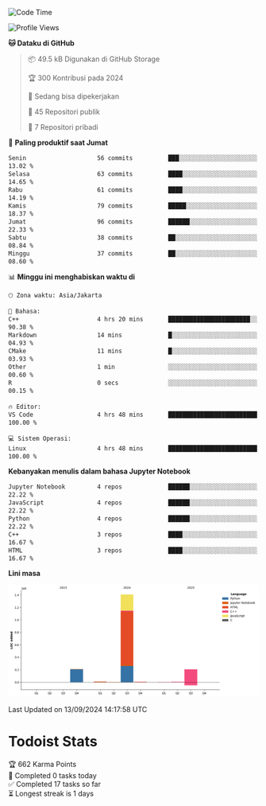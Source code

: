 <!--START_SECTION:waka-->
![Code Time](http://img.shields.io/badge/Code%20Time-34%20hrs%2058%20mins-blue)

![Profile Views](http://img.shields.io/badge/Profil%20dilihat-2-blue)

**🐱 Dataku di GitHub** 

> 📦 49.5 kB Digunakan di GitHub Storage 
 > 
> 🏆 300 Kontribusi pada 2024
 > 
> 💼 Sedang bisa dipekerjakan
 > 
> 📜 45 Repositori publik 
 > 
> 🔑 7 Repositori pribadi 
 > 
📅 **Paling produktif saat Jumat** 

```text
Senin                    56 commits          ███░░░░░░░░░░░░░░░░░░░░░░   13.02 % 
Selasa                   63 commits          ████░░░░░░░░░░░░░░░░░░░░░   14.65 % 
Rabu                     61 commits          ████░░░░░░░░░░░░░░░░░░░░░   14.19 % 
Kamis                    79 commits          █████░░░░░░░░░░░░░░░░░░░░   18.37 % 
Jumat                    96 commits          ██████░░░░░░░░░░░░░░░░░░░   22.33 % 
Sabtu                    38 commits          ██░░░░░░░░░░░░░░░░░░░░░░░   08.84 % 
Minggu                   37 commits          ██░░░░░░░░░░░░░░░░░░░░░░░   08.60 % 
```


📊 **Minggu ini menghabiskan waktu di** 

```text
🕑︎ Zona waktu: Asia/Jakarta

💬 Bahasa: 
C++                      4 hrs 20 mins       ███████████████████████░░   90.38 % 
Markdown                 14 mins             █░░░░░░░░░░░░░░░░░░░░░░░░   04.93 % 
CMake                    11 mins             █░░░░░░░░░░░░░░░░░░░░░░░░   03.93 % 
Other                    1 min               ░░░░░░░░░░░░░░░░░░░░░░░░░   00.60 % 
R                        0 secs              ░░░░░░░░░░░░░░░░░░░░░░░░░   00.15 % 

🔥 Editor: 
VS Code                  4 hrs 48 mins       █████████████████████████   100.00 % 

💻 Sistem Operasi: 
Linux                    4 hrs 48 mins       █████████████████████████   100.00 % 
```

**Kebanyakan menulis dalam bahasa Jupyter Notebook** 

```text
Jupyter Notebook         4 repos             ██████░░░░░░░░░░░░░░░░░░░   22.22 % 
JavaScript               4 repos             ██████░░░░░░░░░░░░░░░░░░░   22.22 % 
Python                   4 repos             ██████░░░░░░░░░░░░░░░░░░░   22.22 % 
C++                      3 repos             ████░░░░░░░░░░░░░░░░░░░░░   16.67 % 
HTML                     3 repos             ████░░░░░░░░░░░░░░░░░░░░░   16.67 % 
```



**Lini masa**

![Lines of Code chart](https://raw.githubusercontent.com/yusuf601/yusuf601/main/assets/bar_graph.png)


 Last Updated on 13/09/2024 14:17:58 UTC
<!--END_SECTION:waka-->
# Todoist Stats

<!-- TODO-IST:START -->
🏆  662 Karma Points           
🌸  Completed 0 tasks today           
✅  Completed 17 tasks so far           
⏳  Longest streak is 1 days
<!-- TODO-IST:END -->

